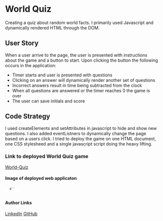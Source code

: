 # World Quiz
Creating a quiz about random world facts. I primarily used Javascript and dynamically rendered HTML through the DOM. 

## User Story
When a user arrive to the page, the user is presented with instructions about the game and a button to start. Upon clicking the button the following occurs in the application:

* Timer starts and user is presented with questions
* Clicking on an answer will dynamically render another set of questions
* Incorrect answers result in time being subtracted from the clock
* When all questions are answered or the timer reaches 0 the game is over
* The user can save initials and score

## Code Strategy
I used createElements and setAttributes in javascript to hide and show new questions. I also added eventListners to dynamically change the page based on a users click. I tried to deploy the game on one HTML document, one CSS stylesheed and a single javascript script doing the heavy lifting. 

### Link to deployed World Quiz game
[World-Quiz](https://crackedsnowboard.github.io/world-quiz/)


#### Image of deployed web applicaton
<img src="images/application-picture.png" width="50" >



#### Author Links
[LinkedIn](linkedin.com/in/joel-mathen/)
[GitHub](https://github.com/crackedsnowboard)